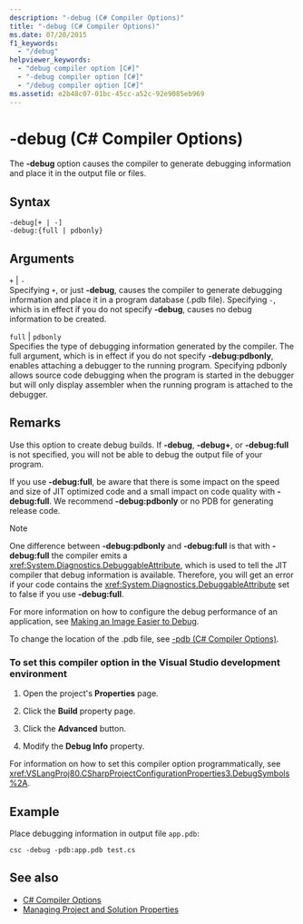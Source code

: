 ```yaml
---
description: "-debug (C# Compiler Options)"
title: "-debug (C# Compiler Options)"
ms.date: 07/20/2015
f1_keywords: 
  - "/debug"
helpviewer_keywords: 
  - "debug compiler option [C#]"
  - "-debug compiler option [C#]"
  - "/debug compiler option [C#]"
ms.assetid: e2b48c07-01bc-45cc-a52c-92e9085eb969
---
```

# -debug (C# Compiler Options)
The **-debug** option causes the compiler to generate debugging information and place it in the output file or files.  
  
## Syntax  
  
```console  
-debug[+ | -]  
-debug:{full | pdbonly}  
```  
  
## Arguments  
 `+` &#124; `-`  
 Specifying `+`, or just **-debug**, causes the compiler to generate debugging information and place it in a program database (.pdb file). Specifying `-`, which is in effect if you do not specify **-debug**, causes no debug information to be created.  
  
 `full` &#124; `pdbonly`  
 Specifies the type of debugging information generated by the compiler. The full argument, which is in effect if you do not specify **-debug:pdbonly**, enables attaching a debugger to the running program. Specifying pdbonly allows source code debugging when the program is started in the debugger but will only display assembler when the running program is attached to the debugger.  
  
## Remarks  
 Use this option to create debug builds. If **-debug**, **-debug+**, or **-debug:full** is not specified, you will not be able to debug the output file of your program.  
  
 If you use **-debug:full**, be aware that there is some impact on the speed and size of JIT optimized code and a small impact on code quality with **-debug:full**. We recommend **-debug:pdbonly** or no PDB for generating release code.  
  
> [!NOTE]
> One difference between **-debug:pdbonly** and **-debug:full** is that with **-debug:full** the compiler emits a <xref:System.Diagnostics.DebuggableAttribute>, which is used to tell the JIT compiler that debug information is available. Therefore, you will get an error if your code contains the <xref:System.Diagnostics.DebuggableAttribute> set to false if you use **-debug:full**.  
  
 For more information on how to configure the debug performance of an application, see [Making an Image Easier to Debug](../../../framework/debug-trace-profile/making-an-image-easier-to-debug.md).  
  
 To change the location of the .pdb file, see [-pdb (C# Compiler Options)](./pdb-compiler-option.md).  
  
### To set this compiler option in the Visual Studio development environment  
  
1. Open the project's **Properties** page.  
  
2. Click the **Build** property page.  
  
3. Click the **Advanced** button.  
  
4. Modify the **Debug Info** property.  
  
 For information on how to set this compiler option programmatically, see <xref:VSLangProj80.CSharpProjectConfigurationProperties3.DebugSymbols%2A>.  
  
## Example  
 Place debugging information in output file `app.pdb`:  
  
```console  
csc -debug -pdb:app.pdb test.cs  
```  
  
## See also

- [C# Compiler Options](./index.md)
- [Managing Project and Solution Properties](/visualstudio/ide/managing-project-and-solution-properties)
